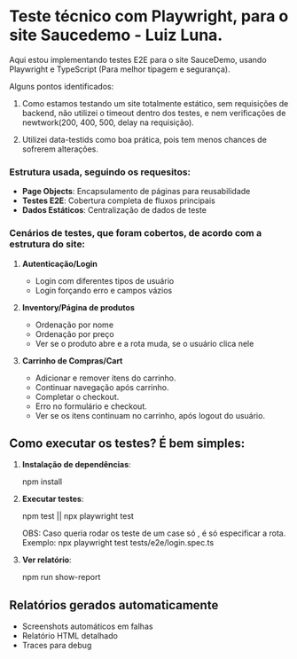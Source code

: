 # Teste técnico com Playwright, para o site Saucedemo - Luiz Luna.

Aqui estou implementando testes E2E para o site SauceDemo, usando Playwright e TypeScript (Para melhor tipagem e segurança).

Alguns pontos identificados:

1. Como estamos testando um site totalmente estático, sem requisições de backend, não utilizei o timeout dentro dos testes, e nem verificações de newtwork(200, 400, 500, delay na requisição).

2. Utilizei data-testids como boa prática, pois tem menos chances de sofrerem alterações.

### Estrutura usada, seguindo os requesitos:

-   **Page Objects**: Encapsulamento de páginas para reusabilidade
-   **Testes E2E**: Cobertura completa de fluxos principais
-   **Dados Estáticos**: Centralização de dados de teste

### Cenários de testes, que foram cobertos, de acordo com a estrutura do site:

1. **Autenticação/Login**

    - Login com diferentes tipos de usuário
    - Login forçando erro e campos vázios

2. **Inventory/Página de produtos**

    - Ordenação por nome
    - Ordenação por preço
    - Ver se o produto abre e a rota muda, se o usuário clica nele

3. **Carrinho de Compras/Cart**
    - Adicionar e remover itens do carrinho.
    - Continuar navegação após carrinho.
    - Completar o checkout.
    - Erro no formulário e checkout.
    - Ver se os itens continuam no carrinho, após logout do usuário.

## Como executar os testes? É bem simples:

1. **Instalação de dependências**:

    npm install

2. **Executar testes**:

    npm test || npx playwright test

    OBS: Caso queria rodar os teste de um case só , é só especificar a rota. Exemplo: npx playwright test tests/e2e/login.spec.ts

3. **Ver relatório**:

    npm run show-report

## Relatórios gerados automaticamente

-   Screenshots automáticos em falhas
-   Relatório HTML detalhado
-   Traces para debug
